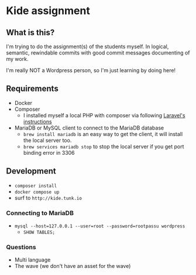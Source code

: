 # Kide assignment

## What is this?

I'm trying to do the assignment(s) of the students myself. In logical, semantic, rewindable commits with good commit messages documenting of my work.

I'm really NOT a Wordpress person, so I'm just learning by doing here!

## Requirements

- Docker
- Composer
  - I installed myself a local PHP with composer via following [Laravel's instructions](https://laravel.com/docs/11.x/installation)
- MariaDB or MySQL client to connect to the MariaDB database
  - `brew install mariadb` is an easy way to get the client, it will install the local server too.
  - `brew services mariadb stop` to stop the local server if you get port binding error in 3306

## Development

- `composer install`
- `docker compose up`
- surf to `http://kide.tunk.io`

### Connecting to MariaDB

- `mysql --host=127.0.0.1 --user=root --password=rootpassu wordpress`
  - `SHOW TABLES;`

### Questions

- Multi language
- The wave (we don't have an asset for the wave)
